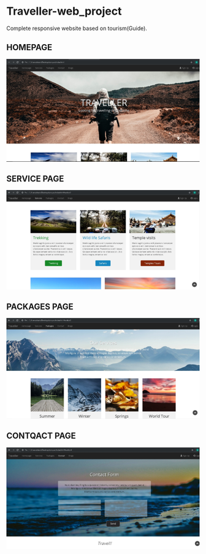 # Traveller-web_project
Complete responsive website based on tourism(Guide).


## HOMEPAGE

![](img/IMG-20191107-WA0026.jpg)




## SERVICE PAGE

![](img/IMG-20191107-WA0025.jpg)



## PACKAGES PAGE

![](img/IMG-20191107-WA0024.jpg)



## CONTQACT PAGE

![](img/IMG-20191107-WA0023.jpg)

